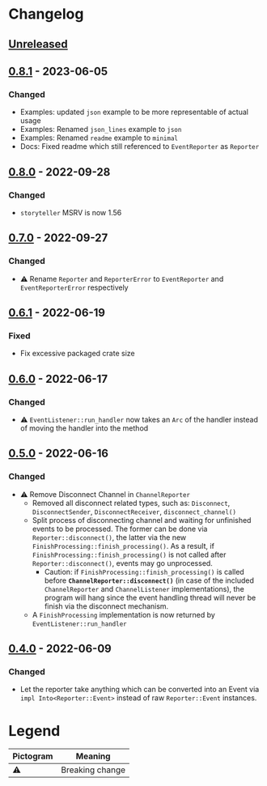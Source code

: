 # Changelog

## [Unreleased]

[Unreleased]: https://github.com/foresterre/storyteller/compare/v0.8.1...HEAD

## [0.8.1] - 2023-06-05

### Changed

* Examples: updated `json` example to be more representable of actual usage
* Examples: Renamed `json_lines` example to `json`
* Examples: Renamed `readme` example to `minimal`
* Docs: Fixed readme which still referenced to `EventReporter` as `Reporter`

[0.8.1]: https://github.com/foresterre/storyteller/compare/v0.8.0...v0.8.1

## [0.8.0] - 2022-09-28

### Changed

* `storyteller` MSRV is now 1.56

[0.8.0]: https://github.com/foresterre/storyteller/compare/v0.7.0...v0.8.0

## [0.7.0] - 2022-09-27

### Changed

* ⚠ Rename `Reporter` and `ReporterError` to `EventReporter` and `EventReporterError` respectively

[0.7.0]: https://github.com/foresterre/storyteller/compare/v0.6.1...v0.7.0

## [0.6.1] - 2022-06-19

### Fixed

* Fix excessive packaged crate size 

[0.6.1]: https://github.com/foresterre/bisector/compare/v0.6.0...v0.6.1

## [0.6.0] - 2022-06-17

### Changed

* ⚠ `EventListener::run_handler` now takes an `Arc` of the handler instead of moving the handler into the method

[0.6.0]: https://github.com/foresterre/bisector/compare/v0.5.0...v0.6.0


## [0.5.0] - 2022-06-16

### Changed

* ⚠ Remove Disconnect Channel in `ChannelReporter`
  * Removed all disconnect related types, such as: `Disconnect`, `DisconnectSender`, `DisconnectReceiver`, `disconnect_channel()`
  * Split process of disconnecting channel and waiting for unfinished events to be processed. The former can be done via `Reporter::disconnect()`, the latter via the new `FinishProcessing::finish_processing()`.  As a result, if  `FinishProcessing::finish_processing()` is not called after `Reporter::disconnect()`, events may go unprocessed.
    * Caution: if  `FinishProcessing::finish_processing()` is called before **`ChannelReporter::disconnect()`** (in case of the included `ChannelReporter` and `ChannelListener` implementations), the program will hang since the event handling thread will never be finish via the disconnect mechanism.
  * A `FinishProcessing` implementation is now returned by `EventListener::run_handler`

[0.5.0]: https://github.com/foresterre/bisector/compare/v0.4.0...v0.5.0

## [0.4.0] - 2022-06-09

### Changed

* Let the reporter take anything which can be converted into an Event via `impl Into<Reporter::Event>` instead of raw `Reporter::Event` instances.

[0.4.0]: https://github.com/foresterre/bisector/compare/v0.3.2...v0.4.0

# Legend

| Pictogram | Meaning         |
|-----------|-----------------|
| ⚠         | Breaking change |
